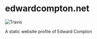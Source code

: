 # edwardcompton.net
![Travis](https://api.travis-ci.org/e-compton/edwardcomptonnet.svg?branch=master)

A static website profile of Edward Compton
